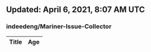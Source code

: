 ## Updated: April 6, 2021, 8:07 AM UTC


### indeedeng/Mariner-Issue-Collector
|**Title**|**Age**|
|:----|:----|